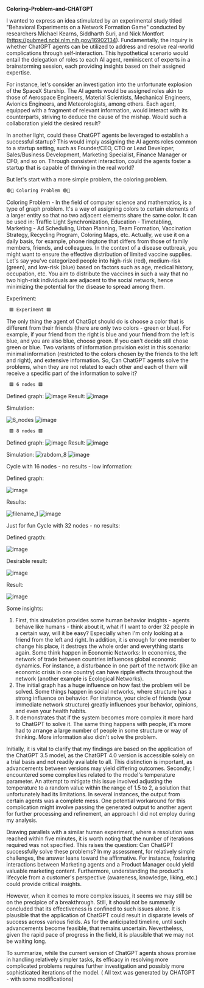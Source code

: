 **Coloring-Problem-and-CHATGPT**

I wanted to express an idea stimulated by an experimental study titled "Behavioral Experiments on a Network Formation Game" conducted by researchers Michael Kearns, Siddharth Suri, and Nick Montfort (https://pubmed.ncbi.nlm.nih.gov/16902134). Fundamentally, the inquiry is whether ChatGPT agents can be utilized to address and resolve real-world complications through self-interaction. This hypothetical scenario would entail the delegation of roles to each AI agent, reminiscent of experts in a brainstorming session, each providing insights based on their assigned expertise.

For instance, let's consider an investigation into the unfortunate explosion of the SpaceX Starship. The AI agents would be assigned roles akin to those of Aerospace Engineers, Material Scientists, Mechanical Engineers, Avionics Engineers, and Meteorologists, among others. Each agent, equipped with a fragment of relevant information, would interact with its counterparts, striving to deduce the cause of the mishap. Would such a collaboration yield the desired result?

In another light, could these ChatGPT agents be leveraged to establish a successful startup? This would imply assigning the AI agents roles common to a startup setting, such as Founder/CEO, CTO or Lead Developer, Sales/Business Development, Marketing Specialist, Finance Manager or CFO, and so on. Through consistent interaction, could the agents foster a startup that is capable of thriving in the real world?

But let's start with a more simple problem, the coloring problem.

```diff
🟢🔵 Coloring Problem 🟢🔵
```
Coloring Problem - In the field of computer science and mathematics, is a type of graph problem. It's a way of assigning colors to certain elements of a larger entity so that no two adjacent elements share the same color. It can be used in: Traffic Light Synchronization, Education - Timetabling, Marketing - Ad Scheduling, Urban Planning, Team Formation, Vaccination Strategy, Recycling Program, Coloring Maps, etc. Actually, we use it on a daily basis, for example, phone ringtone that differs from those of family members, friends, and colleagues. In the context of a disease outbreak, you might want to ensure the effective distribution of limited vaccine supplies. Let's say you've categorized people into high-risk (red), medium-risk (green), and low-risk (blue) based on factors such as age, medical history, occupation, etc. You aim to distribute the vaccines in such a way that no two high-risk individuals are adjacent to the social network, hence minimizing the potential for the disease to spread among them. 

Experiment:
```diff
 🟩 Experiment 🟩 
```
The only thing the agent of ChatGpt should do is choose a color that is different from their friends (there are only two colors - green or blue). For example, if your friend from the right is blue and your friend from the left is blue, and you are also blue, choose green. If you can't decide still chose green or blue. Two variants of information provision exist in this scenario: minimal information (restricted to the colors chosen by the friends to the left and right), and extensive information. So, Can ChatGPT agents solve the problems, when they are not related to each other and each of them will receive a specific part of the information to solve it? 

```diff
 🟩 6 nodes 🟩 
```

Defined graph:
![image](https://github.com/leonidya/Coloring-Problem-and-CHATGPT/assets/53173112/eb4edfcd-e728-4638-a14c-75bc95f869c2)
Result:
![image](https://github.com/leonidya/Coloring-Problem-and-CHATGPT/assets/53173112/8ab6c3ec-899a-425c-bf4a-068ff34d463d)


Simulation:

![6_nodes](https://github.com/leonidya/Coloring-Problem-and-CHATGPT/assets/53173112/b7cf573b-5cca-4a16-8d41-9936a0bc4d5b)
![image](https://github.com/leonidya/Coloring-Problem-and-CHATGPT/assets/53173112/c31a2de4-0942-4e3c-b57c-9f373dc1bea9)

```diff
 🟩 8 nodes 🟩 
```

Defined graph:
![image](https://github.com/leonidya/Coloring-Problem-and-CHATGPT/assets/53173112/8494e96e-69e1-4391-96fb-dfbe5f5157f3)
Result:
![image](https://github.com/leonidya/Coloring-Problem-and-CHATGPT/assets/53173112/e09a4c5b-6068-4204-8102-6e5063903a16)

Simulation:
![rabdom_8](https://github.com/leonidya/Coloring-Problem-and-CHATGPT/assets/53173112/b4cf0863-e6bd-49a3-bd75-f72f27e47467)
![image](https://github.com/leonidya/Coloring-Problem-and-CHATGPT/assets/53173112/39b4a2f7-de63-4209-b9eb-931d73047bc1)

Cycle with 16 nodes - no results - low information:

Defined graph: 

![image](https://github.com/leonidya/Coloring-Problem-and-CHATGPT/assets/53173112/bc63dfbd-bb7b-49a8-946e-e3651aea8411)

Results: 

![filename_1](https://github.com/leonidya/Coloring-Problem-and-CHATGPT/assets/53173112/419375fe-4709-4983-90d1-f829826858d0)
![image](https://github.com/leonidya/Coloring-Problem-and-CHATGPT/assets/53173112/3a40f860-fe47-468d-801e-9506c274c7d6)

Just for fun Cycle with 32 nodes - no results:

Defined grapth: 

![image](https://github.com/leonidya/Coloring-Problem-and-CHATGPT/assets/53173112/523f280a-2e5e-4745-aa0c-9177c860aa1a)

Desirable result: 

![image](https://github.com/leonidya/Coloring-Problem-and-CHATGPT/assets/53173112/2d98fd76-f9dd-451d-bf5e-b87e7b5ca00c)

Result: 

![image](https://github.com/leonidya/Coloring-Problem-and-CHATGPT/assets/53173112/7d43f394-ba1f-4aca-8501-de353878d4a1)

Some insights: 
1. First, this simulation provides some human behavior insights - agents behave like humans - think about it, what if I want to order 32 people in a certain way, will it be easy? Especially when I'm only looking at a friend from the left and right. In addition, it is enough for one member to change his place, it destroys the whole order and everything starts again. Some think happen in Economic Networks: In economics, the network of trade between countries influences global economic dynamics. For instance, a disturbance in one part of the network (like an economic crisis in one country) can have ripple effects throughout the network (another example is Ecological Networks).
2. The initial graph has a huge influence on how fast the problem will be solved. Some things happen in social networks, where structure has a strong influence on behavior. For instance, your circle of friends (your immediate network structure) greatly influences your behavior, opinions, and even your health habits.
3. It demonstrates that if the system becomes more complex it more hard to ChatGPT to solve it. The same thing happens with people, it's more had to arrange a large number of people in some structure or way of thinking. More information also didn't solve the problem. 

Initially, it is vital to clarify that my findings are based on the application of the ChatGPT 3.5 model, as the ChatGPT 4.0 version is accessible solely on a trial basis and not readily available to all. This distinction is important, as advancements between versions may yield differing outcomes. Secondly, I encountered some complexities related to the model's temperature parameter. An attempt to mitigate this issue involved adjusting the temperature to a random value within the range of 1.5 to 2, a solution that unfortunately had its limitations. In several instances, the output from certain agents was a complete mess. One potential workaround for this complication might involve passing the generated output to another agent for further processing and refinement, an approach I did not employ during my analysis.

Drawing parallels with a similar human experiment, where a resolution was reached within five minutes, it is worth noting that the number of iterations required was not specified. This raises the question: Can ChatGPT successfully solve these problems? In my assessment, for relatively simple challenges, the answer leans toward the affirmative. For instance, fostering interactions between Marketing agents and a Product Manager could yield valuable marketing content. Furthermore, understanding the product's lifecycle from a customer's perspective (awareness, knowledge, liking, etc.) could provide critical insights.

However, when it comes to more complex issues, it seems we may still be on the precipice of a breakthrough. Still, it should not be summarily concluded that its effectiveness is confined to such issues alone. It is plausible that the application of ChatGPT could result in disparate levels of success across various fields. As for the anticipated timeline, until such advancements become feasible, that remains uncertain. Nevertheless, given the rapid pace of progress in the field, it is plausible that we may not be waiting long.

To summarize, while the current version of ChatGPT agents shows promise in handling relatively simpler tasks, its efficacy in resolving more complicated problems requires further investigation and possibly more sophisticated iterations of the model.
( All text was generated by CHATGPT - with some modifications)
